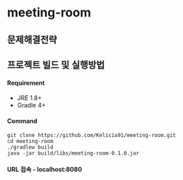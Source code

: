 # meeting-room

## 문제해결전략

## 프로젝트 빌드 및 실행방법
#### Requirement
 - JRE 1.8+
 - Gradle 4+
#### Command
```
git clone https://github.com/Kelicia91/meeting-room.git
cd meeting-room
./gradlew build
java -jar build/libs/meeting-room-0.1.0.jar
```
#### URL 접속 - localhost:8080
